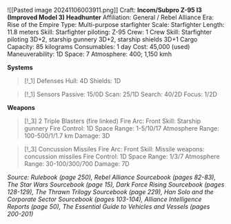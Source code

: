 ![[Pasted image 20241106003911.png]]
Craft: **Incom/Subpro Z-95 I3 (Improved Model 3) Headhunter**
Affiliation: General / Rebel Alliance
Era: Rise of the Empire
Type: Multi-purpose starfighter
Scale: Starfighter
Length: 11.8 meters
Skill: Starfighter piloting: Z-95
Crew: 1
Crew Skill: Starfighter piloting 3D+2, starship gunnery 3D+2, starship shields 3D+1
Cargo Capacity: 85 kilograms
Consumables: 1 day
Cost: 45,000 (used)
Maneuverability: 1D
Space: 7
Atmosphere: 400; 1,150 kmh

**Systems**
> [!_1] Defenses
> Hull: 4D
> Shields: 1D

> [!_1] Sensors
> Passive: 15/0D
> Scan: 25/1D
> Search: 40/2D
> Focus: 1/2D

**Weapons**
> [!_3] 2 Triple Blasters (fire linked)
> Fire Arc: Front
> Skill: Starship gunnery
> Fire Control: 1D
> Space Range: 1-5/10/17
> Atmosphere Range: 100-500/1/1.7 km
> Damage: 3D

> [!_3] Concussion Missiles
> Fire Arc: Front
> Skill: Missile weapons: concussion missiles
> Fire Control: 1D
> Space Range: 1/3/7
> Atmosphere Range: 30-100/300/700
> Damage: 7D

*Source: Rulebook (page 250), Rebel Alliance Sourcebook (pages 82-83), The Star Wars Sourcebook (page 15), Dark Force Rising Sourcebook (pages 128-129), The Thrawn Trilogy Sourcebook (page 229), Han Solo and the Corporate Sector Sourcebook (pages 103-104), Alliance Intelligence Reports (page 50), The Essential Guide to Vehicles and Vessels (pages 200-201)*